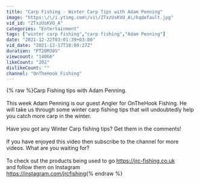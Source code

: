 ```yaml
---
title: "Carp Fishing - Winter Carp Tips with Adam Penning"
image: "https:\/\/i.ytimg.com\/vi\/ZTxzUsKVO_A\/hqdefault.jpg"
vid_id: "ZTxzUsKVO_A"
categories: "Entertainment"
tags: ["winter carp fishing","carp fishing","Adam Penning"]
date: "2021-12-22T03:01:39+03:00"
vid_date: "2021-12-17T18:00:27Z"
duration: "PT20M30S"
viewcount: "14066"
likeCount: "202"
dislikeCount: ""
channel: "OnTheHook Fishing"
---
```

{% raw %}Carp Fishing tips with Adam Penning. <br /><br />This week Adam Penning is our guest Angler for OnTheHook Fishing. He will take us through some winter carp fishing tips that will undoubtedly help you catch more carp in the winter.<br /><br />Have you got any Winter Carp fishing tips? Get them in the comments! <br /><br />If you have enjoyed this video then subscribe to the channel for more videos. What are you waiting for?<br /><br />To check out the products being used to go <a rel="nofollow" target="blank" href="https://jrc-fishing.co.uk">https://jrc-fishing.co.uk</a><br />and follow them on Instagram<br /><a rel="nofollow" target="blank" href="https://instagram.com/jrcfishing">https://instagram.com/jrcfishing</a>{% endraw %}
